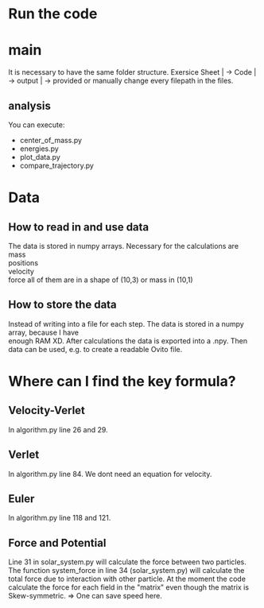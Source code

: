 # Run the code

# main

It is necessary to have the same folder structure.
Exersice Sheet
| -> Code
| -> output
| -> provided
or manually change every filepath in the files.

## analysis

You can execute:

- center_of_mass.py
- energies.py
- plot_data.py
- compare_trajectory.py

# Data

## How to read in and use data

The data is stored in numpy arrays. Necessary for the calculations are  
mass  
positions  
velocity  
force
all of them are in a shape of (10,3) or mass in (10,1)

## How to store the data

Instead of writing into a file for each step. The data is stored in a numpy array, because I have  
enough RAM XD. After calculations the data is exported into a .npy. Then data can be used, e.g.
to create a readable Ovito file.

# Where can I find the key formula?

## Velocity-Verlet

In algorithm.py line 26 and 29.

## Verlet

In algorithm.py line 84. We dont need an equation for velocity.

## Euler

In algorithm.py line 118 and 121.

## Force and Potential

Line 31 in solar_system.py will calculate the force between two particles. The function system_force
in line 34 (solar_system.py) will calculate the total force due to interaction with other particle.
At the moment the code calculate the force for each field in the "matrix" even though the matrix is Skew-symmetric.
=> One can save speed here.
